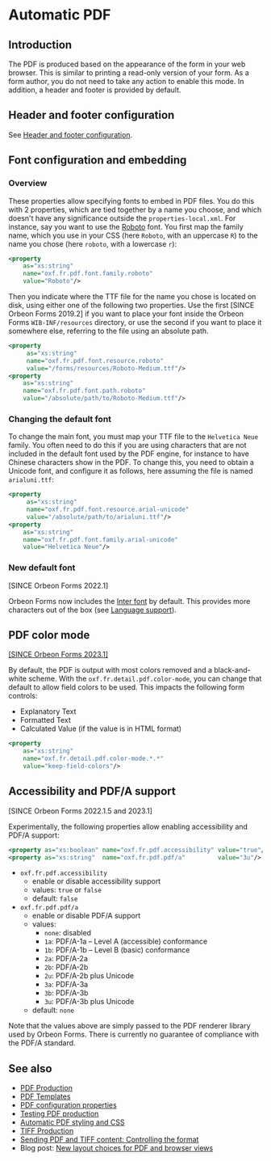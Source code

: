 # Automatic PDF

## Introduction

The PDF is produced based on the appearance of the form in your web browser. This is similar to printing a read-only version of your form. As a form author, you do not need to take any action to enable this mode. In addition, a header and footer is provided by default.

[//]: # (TODO: Add a screenshot.)

## Header and footer configuration

See [Header and footer configuration](pdf-automatic-header-footer.md).

## Font configuration and embedding

### Overview

These properties allow specifying fonts to embed in PDF files. You do this with 2 properties, which are tied together by a name you choose, and which doesn't have any significance outside the `properties-local.xml`. For instance, say you want to use the [Roboto](https://fonts.google.com/specimen/Roboto) font. You first map the family name, which you use in your CSS (here `Roboto`, with an uppercase `R`) to the name you chose (here `roboto`, with a lowercase `r`):

```xml
<property
    as="xs:string"
    name="oxf.fr.pdf.font.family.roboto"
    value="Roboto"/>
```

Then you indicate where the TTF file for the name you chose is located on disk, using either one of the following two properties. Use the first [SINCE Orbeon Forms 2019.2] if you want to place your font inside the Orbeon Forms `WIB-INF/resources` directory, or use the second if you want to place it somewhere else, referring to the file using an absolute path.

```xml
<property
     as="xs:string"  
     name="oxf.fr.pdf.font.resource.roboto"                                  
     value="/forms/resources/Roboto-Medium.ttf"/>
<property
    as="xs:string"
    name="oxf.fr.pdf.font.path.roboto"
    value="/absolute/path/to/Roboto-Medium.ttf"/>
```

### Changing the default font

To change the main font, you must map your TTF file to the `Helvetica Neue` family. You often need to do this if you are using characters that are not included in the default font used by the PDF engine, for instance to have Chinese characters show in the PDF. To change this, you need to obtain a Unicode font, and configure it as follows, here assuming the file is named `arialuni.ttf`:

```xml
<property
     as="xs:string"  
     name="oxf.fr.pdf.font.resource.arial-unicode"                                  
     value="/absolute/path/to/arialuni.ttf"/>
<property 
    as="xs:string"  
    name="oxf.fr.pdf.font.family.arial-unicode"                            
    value="Helvetica Neue"/>
```

### New default font

[SINCE Orbeon Forms 2022.1]

Orbeon Forms now includes the [Inter font](https://rsms.me/inter/) by default. This provides more characters out of the box (see [Language support](https://rsms.me/inter/#languages)).

## PDF color mode

[\[SINCE Orbeon Forms 2023.1\]](/release-notes/orbeon-forms-2023.1.md)

By default, the PDF is output with most colors removed and a black-and-white scheme. With the `oxf.fr.detail.pdf.color-mode`, you can change that default to allow field colors to be used. This impacts the following form controls:

- Explanatory Text
- Formatted Text
- Calculated Value (if the value is in HTML format)

```xml
<property
    as="xs:string"
    name="oxf.fr.detail.pdf.color-mode.*.*"
    value="keep-field-colors"/>
```

## Accessibility and PDF/A support

[SINCE Orbeon Forms 2022.1.5 and 2023.1]

Experimentally, the following properties allow enabling accessibility and PDF/A support:

```xml
<property as="xs:boolean" name="oxf.fr.pdf.accessibility" value="true"/>
<property as="xs:string"  name="oxf.fr.pdf.pdf/a"         value="3u"/>
```

- `oxf.fr.pdf.accessibility`
    - enable or disable accessibility support
    - values: `true` or `false`
    - default: `false`
- `oxf.fr.pdf.pdf/a`
    - enable or disable PDF/A support
    - values:
        - `none`: disabled
        - `1a`: PDF/A-1a – Level A (accessible) conformance
        - `1b`: PDF/A-1b – Level B (basic) conformance
        - `2a`: PDF/A-2a
        - `2b`: PDF/A-2b
        - `2u`: PDF/A-2b plus Unicode
        - `3a`: PDF/A-3a
        - `3b`: PDF/A-3b
        - `3u`: PDF/A-3b plus Unicode
    - default: `none`

Note that the values above are simply passed to the PDF renderer library used by Orbeon Forms. There is currently no guarantee of compliance with the PDF/A standard. 

## See also

- [PDF Production](pdf-production.md)
- [PDF Templates](pdf-templates.md)
- [PDF configuration properties](/configuration/properties/form-runner-pdf.md)
- [Testing PDF production](/form-builder/pdf-test.md)
- [Automatic PDF styling and CSS](/form-runner/styling/automatic-pdf.md)
- [TIFF Production](/form-runner/feature/tiff-production.md)
- [Sending PDF and TIFF content: Controlling the format](/form-runner/advanced/buttons-and-processes/actions-form-runner-send.md)
- Blog post: [New layout choices for PDF and browser views](https://blog.orbeon.com/2019/11/new-layout-choices-for-pdf-and-browser.html)